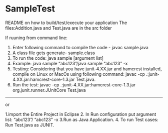 # SampleTest
README on how to build/test/execute your application
The files:Addition.java and Test.java are in the src folder

If ruuning from command line:

1.	Enter following command to compile the code - javac sample.java
2.	A class file gets generate- sample.class
3.	To run the code: java sample [argument list]
4.	Example: java sample “abc123”/java sample “abc123” -x
5.	Testing: Considering that you have junit-4.XX.jar and hamcrest installed, compile on Linux or MacOs using following command: javac -cp .:junit-4.XX.jar:hamcrest-core-1.3.jar Test.java.
6.	Run the test: javac -cp .:junit-4.XX.jar:hamcrest-core-1.3.jar org.junit.runner.JUnitCore Test.java
-----------------------------------------------------------------------
or

1.import the Entire Project in Eclipse
2. In Run configuration put argument list: “abc123”/ “abc123” -x
3.Run as Java Application.
4. To run Test cases: Run Test.java as JUNIT.

